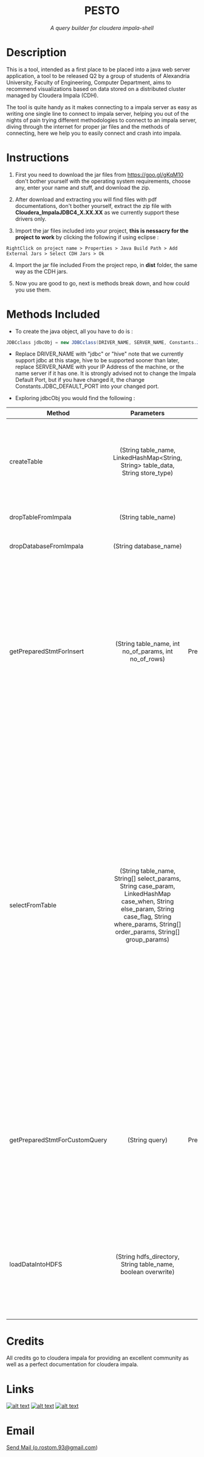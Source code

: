 <h1 align="center">PESTO</h1>
<h6 align="center">A query builder for cloudera impala-shell</h6>

# Description
This is a tool, intended as a first place to be placed into a java web server application, a tool to be released Q2 
by a group of students of Alexandria University, Faculty of Engineering, Computer Department, aims to recommend visualizations based on data stored on a distributed cluster managed by Cloudera Impala (CDH).

The tool is quite handy as it makes connecting to a impala server as easy as writing one single line to connect to impala server, helping you out of the nights of pain trying different methodologies to connect to an impala server, diving through the internet for proper jar files and the methods of connecting, here we help you to easily connect and crash into impala.

# Instructions

1. First you need to download the jar files from https://goo.gl/gKqM10 don't bother yourself with the operating system requirements, choose any, enter your name and stuff, and download the zip.

2. After download and extracting you will find files with pdf documentations, don't bother yourself, extract the zip file with **Cloudera_ImpalaJDBC4_X.XX.XX** as we currently support these drivers only.

3. Import the jar files included into your project, **this is nessacry for the project to work** by clicking the following if using eclipse :
```
RightClick on project name > Properties > Java Build Path > Add External Jars > Select CDH Jars > Ok
```

4. Import the jar file included From the project repo, in **dist** folder, the same way as the CDH jars.

5. Now you are good to go, next is methods break down, and how could you use them.

# Methods Included

- To create the java object, all you have to do is :
```java
JDBCclass jdbcObj = new JDBCclass(DRIVER_NAME, SERVER_NAME, Constants.JDBC_DEFAULT_PORT);
```
- Replace DRIVER_NAME with "jdbc" or "hive" note that we currently support jdbc at this stage, hive to be supported sooner than later, replace SERVER_NAME with your IP Address of the machine, or the name server if it has one. It is strongly advised not to change the Impala Default Port, but if you have changed it, the change Constants.JDBC_DEFAULT_PORT into your changed port.

- Exploring jdbcObj you would find the following :

| Method        | Parameters           | Return  | Description |
| ------------- |:-------------:| :-----:| :-------:|
| createTable      | (String table_name, LinkedHashMap<String, String> table_data, String store_type) | boolean | Method to create a table from the given parameters, table_data takes in each coloumn name and type (KEY is TYPE, VALUE is NAME) |
| dropTableFromImpala      | (String table_name) | boolean | Method to drop a table from impala |
| dropDatabaseFromImpala | (String database_name) | boolean | Method to drop a database from impala |
| getPreparedStmtForInsert | (String table_name, int no_of_params, int no_of_rows) | PreparedStatement | Method to return a prepared statement, with ? for sql injection already in right places, all you have to do for example if you have to insert 5 rows, and each row has 3 parameters, then you would set no_of_params 5 and no_of_rows 3 and let the magic works |
| selectFromTable | (String table_name, String[] select_params, String case_param, LinkedHashMap case_when, String else_param, String case_flag, String where_params, String[] order_params, String[] group_params) | ResultSet | Method for select, table_name takes in table name, select_params takes in what would you select * for all, if you would like to add a case when statement, set the case_param to whatever you would like to case, set the values of hashmap case_when as When'x' then 'y' as (KEY is X, VALUE is Y), set the else_param, set the case_flag if you would like to assign an alias for your result, else you would assign it as null, enter the where as a string, and the order by params as well as the group by params | 
| getPreparedStmtForCustomQuery | (String query) | PreparedStatement | This method returns a prepared statement object for your custom query, you would insert the string with ? and then the variables would be set via java built in methods, setString, setInt ... etc as your table is set |
| loadDataIntoHDFS | (String hdfs_directory, String table_name, boolean overwrite) | boolean | Method to load a parquet or avro file saved in an hdfs directory, into your desired table, with the ability to overwrite existing data with setting overwrite boolean true |

# Credits 
All credits go to cloudera impala for providing an excellent community as well as a perfect documentation for cloudera impala.

# Links
[![alt text][1.1]][1]
[![alt text][1.2]][2]
[![alt text][1.3]][3]


[1.1]: http://i.imgur.com/P3YfQoD.png
[1.2]: http://i.imgur.com/tXSoThF.png
[1.3]: http://i.imgur.com/yCsTjba.png

[1]: https://www.facebook.com/Omar.K.Rostom
[2]: https://twitter.com/OmarKRostom
[3]: https://plus.google.com/u/0/115355957661112695248


# Email
<a href="mailto:o.rostom.93@gmail.com" target="_top">Send Mail (o.rostom.93@gmail.com)</a>

